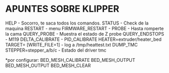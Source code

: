 # APUNTES SOBRE KLIPPER

HELP - Socorro, te saca todos los comandos.
STATUS - Check de la maquina
RESTART - menu
FIRMWARE_RESTART -
PROBE - Hasta romperte la cama
QUERY_PROBE - Muestra el estado de Z probe
QUERY_ENDSTOPS - M119
DELTA_CALIBRATE - 
PID_CALIBRATE HEATER=extruder/heater_bed TARGET=<temperature> [WRITE_FILE=1] - log a /tmp/heattest.txt
DUMP_TMC STEPPER=stepper_a/b/c - Estado del driver tmc

*por configurar:
BED_MESH_CALIBRATE
BED_MESH_OUTPUT
BED_MESH_OUTPUT
BED_MESH_CLEAR